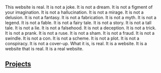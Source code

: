 This website is real. It is not a joke. It is not a dream. It is not a figment of your imagination. It is not a hallucination. It is not a mirage. It is not a delusion. It is not a fantasy. It is not a fabrication. It is not a myth. It is not a legend. It is not a fable. It is not a fairy tale. It is not a story. It is not a tall tale. It is not a lie. It is not a falsehood. It is not a deception. It is not a trick. It is not a prank. It is not a ruse. It is not a sham. It is not a fraud. It is not a swindle. It is not a con. It is not a scheme. It is not a plot. It is not a conspiracy. It is not a cover-up. What it is, is real. It is a website. It is a website that is real. It is a real website.

## [Projects](projects.md)

